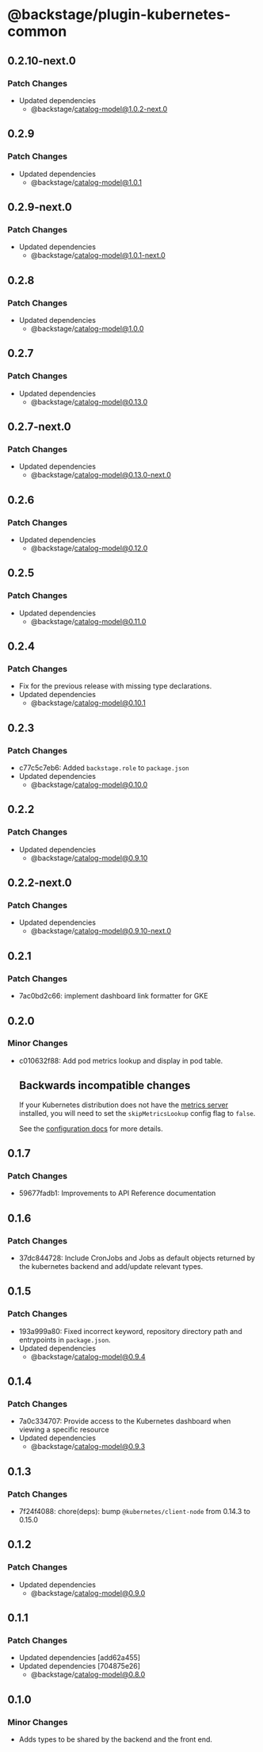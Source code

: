 # @backstage/plugin-kubernetes-common

## 0.2.10-next.0

### Patch Changes

- Updated dependencies
  - @backstage/catalog-model@1.0.2-next.0

## 0.2.9

### Patch Changes

- Updated dependencies
  - @backstage/catalog-model@1.0.1

## 0.2.9-next.0

### Patch Changes

- Updated dependencies
  - @backstage/catalog-model@1.0.1-next.0

## 0.2.8

### Patch Changes

- Updated dependencies
  - @backstage/catalog-model@1.0.0

## 0.2.7

### Patch Changes

- Updated dependencies
  - @backstage/catalog-model@0.13.0

## 0.2.7-next.0

### Patch Changes

- Updated dependencies
  - @backstage/catalog-model@0.13.0-next.0

## 0.2.6

### Patch Changes

- Updated dependencies
  - @backstage/catalog-model@0.12.0

## 0.2.5

### Patch Changes

- Updated dependencies
  - @backstage/catalog-model@0.11.0

## 0.2.4

### Patch Changes

- Fix for the previous release with missing type declarations.
- Updated dependencies
  - @backstage/catalog-model@0.10.1

## 0.2.3

### Patch Changes

- c77c5c7eb6: Added `backstage.role` to `package.json`
- Updated dependencies
  - @backstage/catalog-model@0.10.0

## 0.2.2

### Patch Changes

- Updated dependencies
  - @backstage/catalog-model@0.9.10

## 0.2.2-next.0

### Patch Changes

- Updated dependencies
  - @backstage/catalog-model@0.9.10-next.0

## 0.2.1

### Patch Changes

- 7ac0bd2c66: implement dashboard link formatter for GKE

## 0.2.0

### Minor Changes

- c010632f88: Add pod metrics lookup and display in pod table.

  ## Backwards incompatible changes

  If your Kubernetes distribution does not have the [metrics server](https://github.com/kubernetes-sigs/metrics-server) installed,
  you will need to set the `skipMetricsLookup` config flag to `false`.

  See the [configuration docs](https://backstage.io/docs/features/kubernetes/configuration) for more details.

## 0.1.7

### Patch Changes

- 59677fadb1: Improvements to API Reference documentation

## 0.1.6

### Patch Changes

- 37dc844728: Include CronJobs and Jobs as default objects returned by the kubernetes backend and add/update relevant types.

## 0.1.5

### Patch Changes

- 193a999a80: Fixed incorrect keyword, repository directory path and entrypoints in `package.json`.
- Updated dependencies
  - @backstage/catalog-model@0.9.4

## 0.1.4

### Patch Changes

- 7a0c334707: Provide access to the Kubernetes dashboard when viewing a specific resource
- Updated dependencies
  - @backstage/catalog-model@0.9.3

## 0.1.3

### Patch Changes

- 7f24f4088: chore(deps): bump `@kubernetes/client-node` from 0.14.3 to 0.15.0

## 0.1.2

### Patch Changes

- Updated dependencies
  - @backstage/catalog-model@0.9.0

## 0.1.1

### Patch Changes

- Updated dependencies [add62a455]
- Updated dependencies [704875e26]
  - @backstage/catalog-model@0.8.0

## 0.1.0

### Minor Changes

- Adds types to be shared by the backend and the front end.

